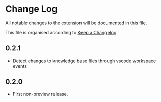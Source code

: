 # Change Log

All notable changes to the extension will be documented in this file.

This file is organised according to [Keep a Changelog](http://keepachangelog.com/).

## 0.2.1

- Detect changes to knowledge base files through vscode workspace events

## 0.2.0

- First non-preview release.
